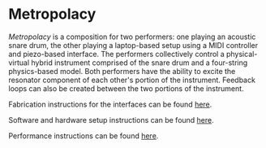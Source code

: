 # Metropolacy

*Metropolacy* is a composition for two performers: one playing an acoustic snare drum, the other playing a laptop-based setup using a MIDI controller and piezo-based interface. The performers collectively control a physical-virtual hybrid instrument comprised of the snare drum and a four-string physics-based model. Both performers have the ability to excite the resonator component of each other's portion of the instrument. Feedback loops can also be created between the two portions of the instrument.

Fabrication instructions for the interfaces can be found [here](fabrication.md).

Software and hardware setup instructions can be found [here](setup.md).

Performance instructions can be found [here](performance.md).